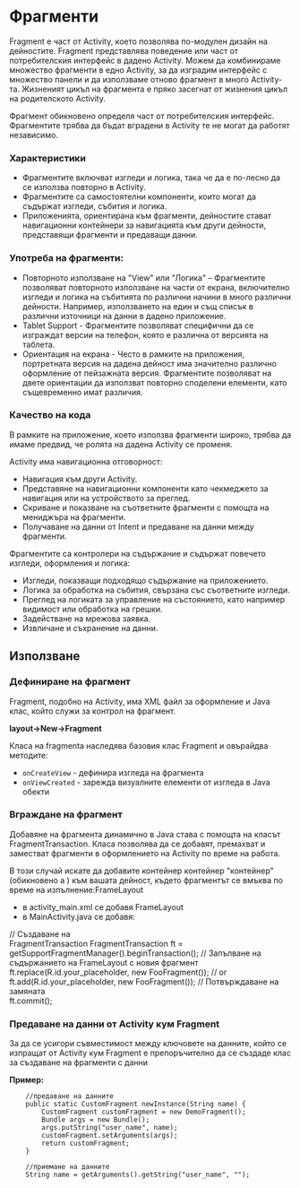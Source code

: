 # Фрагменти

Fragment е част от Activity, коeто позволява по-модулен дизайн на дейностите. Fragment представлява поведение или част от потребителския интерфейс в даденo Activity. Можем да комбинираме множество фрагменти в едно Activity, за да изградим интерфейс с множество панели и да използваме отново фрагмент в много Activity-та. Жизненият цикъл на фрагмента е пряко засегнат от жизнения цикъл на родителското Activity.

Фрагмент обикновено определя част от потребителския интерфейс. Фрагментите трябва да бъдат вградени в Activity те не могат да работят независимо.

### Характеристики

* Фрагментите включват изгледи и логика, така че да е по-лесно да се използва повторно в Activity.
* Фрагментите са самостоятелни компоненти, които могат да съдържат изгледи, събития и логика.
* Приложенията, ориентирана към фрагменти, дейностите стават навигационни контейнери за навигацията към други дейности, представящи фрагменти и предаващи данни.

### Употреба на фрагменти:

* Повторното използване на "View" или "Логика" – Фрагментите позволяват повторното използване на части от екрана, включително изгледи и логика на събитията по различни начини в много различни дейности. Например, използването на един и същ списък в различни източници на данни в дадено приложение.
* Tablet Support - Фрагментите позволяват специфични да се изграждат версии на телефон, която е различна от версията на таблета.
* Ориентация на екрана - Често в рамките на приложения, портретната версия на дадена дейност има значително различно оформление от пейзажната версия. Фрагментите позволяват на двете ориентации да използват повторно споделени елементи, като същевременно имат различия.

### Качество на кода

В рамките на приложение, което използва фрагменти широко, трябва да имаме предвид, че ролята на дадена Activity се променя.

Activity има навигационна отговорност:

* Навигация към други Activity.
* Представяне на навигационни компоненти като чекмеджето за навигация или на устройството за преглед.
* Скриване и показване на съответните фрагменти с помощта на мениджъра на фрагменти.
* Получаване на данни от Intent и предаване на данни между фрагменти.

Фрагментите са контролери на съдържание и съдържат повечето изгледи, оформления и логика:

* Изгледи, показващи подходящо съдържание на приложението.
* Логика за обработка на събития, свързана със съответните изгледи.
* Преглед на логиката за управление на състоянието, като например видимост или обработка на грешки.
* Задействане на мрежова заявка.
* Извличане и съхранение на данни.

## Използване

### Дефиниране на фрагмент

Fragment, подобно на Activity, има XML файл за оформление и Java клас, който служи за контрол на фрагмент.

**layout->New->Fragment**

Класа на fragmenta наследява базовия клас Fragment и овърайдва методите:

* `onCreateView` - дефинира изгледа на фрагмента
* `onViewCreated` - зарежда визуалните елементи от изгледа в Java обекти

### Вграждане на фрагмент

Добавяне на фрагмента динамично в Java става с помощта на класът FragmentTransaction. Класа позволява да се добавят, премахват и заместват фрагменти в оформлението на Activity по време на работа.

В този случай искате да добавите контейнер контейнер "контейнер" (обикновено a ) към вашата дейност, където фрагментът се вмъква по време на изпълнение:FrameLayout

* в activity\_main.xml се добавя FrameLayout
* в MainActivity.java се добавя:

// Създаване на \
FragmentTransaction FragmentTransaction ft = getSupportFragmentManager().beginTransaction(); // Запълване на съдържанието на FrameLayout с новия фрагмент \
ft.replace(R.id.your\_placeholder, new FooFragment()); // or ft.add(R.id.your\_placeholder, new FooFragment()); // Потвърждаване на замяната \
ft.commit();

### Предаване на данни от Activity кум Fragment

За да се усигори съвместимост между ключовете на данните, който се изпращат от Activity кум Fragment е препоръчително да се създаде клас за създаване на фрагменти с данни

**Пример:**

```
    //предаване на данните
    public static CustomFragment newInstance(String name) {
        CustomFragment customFragment = new DemoFragment();
        Bundle args = new Bundle();
        args.putString("user_name", name);
        customFragment.setArguments(args);
        return customFragment;
    }
```

```
    //приемане на данните
    String name = getArguments().getString("user_name", "");	
```
